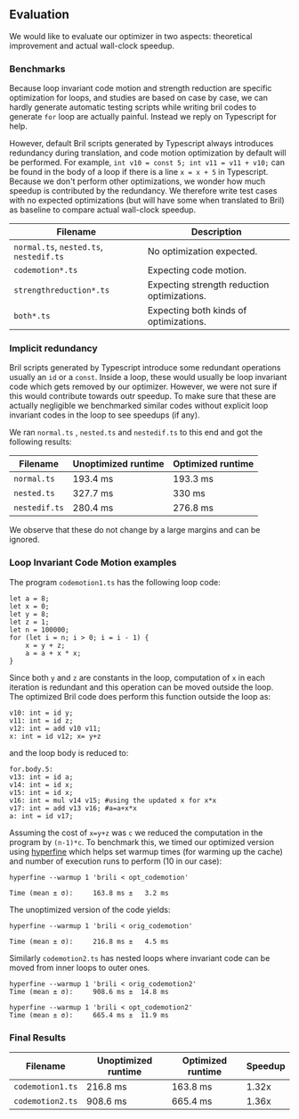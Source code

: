 ## Evaluation

We would like to evaluate our optimizer in two aspects: theoretical improvement and actual wall-clock speedup.

### Benchmarks

Because loop invariant code motion and strength reduction are specific optimization for loops, and studies are based on case by case, we can hardly generate automatic testing scripts while writing bril codes to generate `for` loop are actually painful. Instead we reply on Typescript for help. 

However, default Bril scripts generated by Typescript always introduces redundancy during translation, and code motion optimization by default will be performed. For example, `int v10 = const 5; int v11 = v11 + v10;` can be found in the body of a loop if there is a line `x = x + 5` in Typescript. Because we don't perform other optimizations, we wonder how much speedup is contributed by the redundancy. We therefore write test cases with no expected optimizations (but will have some when translated to Bril) as baseline to compare actual wall-clock speedup.

| Filename                                | Description                                 |
| --------------------------------------- | ------------------------------------------- |
| `normal.ts`, `nested.ts`, `nestedif.ts` | No optimization expected.                   |
| `codemotion*.ts`                        | Expecting code motion.                      |
| `strengthreduction*.ts`                 | Expecting strength reduction optimizations. |
| `both*.ts`                              | Expecting both kinds of optimizations.      |



### Implicit redundancy

Bril scripts generated by Typescript introduce some redundant operations usually an `id` or a `const`. Inside a loop, these would usually be loop invariant code which gets removed by our optimizer. However, we were not sure if this would contribute towards outr speedup. To make sure that these are actually negligible we benchmarked similar codes without explicit loop invariant codes in the loop to see speedups (if any).

We ran `normal.ts` , `nested.ts` and `nestedif.ts` to this end and got the following results:

| Filename       | Unoptimized runtime      | Optimized runtime | 
| -------------- | ---------------------------- | ----------------------|
| `normal.ts` |  193.4 ms | 193.3 ms |
| `nested.ts` |  327.7 ms | 330 ms |
| `nestedif.ts` |  280.4 ms | 276.8 ms |

We observe that these do not change by a large margins and can be ignored.

### Loop Invariant Code Motion examples 

The program `codemotion1.ts` has the following loop code:

```
let a = 8;
let x = 0;
let y = 8;
let z = 1;
let n = 100000;
for (let i = n; i > 0; i = i - 1) {
    x = y + z;
    a = a + x * x;
}
```
Since both `y` and `z` are constants in the loop, computation of `x` in each iteration is redundant and this operation can be moved outside the loop. The optimized Bril code does perform this function outside the loop as:
```
v10: int = id y;
v11: int = id z;
v12: int = add v10 v11;
x: int = id v12; x= y+z
```
and the loop body is reduced to:
```
for.body.5:
v13: int = id a;
v14: int = id x;
v15: int = id x;
v16: int = mul v14 v15; #using the updated x for x*x
v17: int = add v13 v16; #a=a+x*x
a: int = id v17;
```
Assuming the cost of `x=y+z` was `c` we reduced the computation in the program by `(n-1)*c`. To benchmark this, we timed our optimized version using [hyperfine](https://github.com/sharkdp/hyperfine) which helps set warmup times (for warming up the cache) and number of execution runs to perform (10 in our case):
```
hyperfine --warmup 1 'brili < opt_codemotion'

Time (mean ± σ):     163.8 ms ±   3.2 ms
```
The unoptimized version of the code yields:
```
hyperfine --warmup 1 'brili < orig_codemotion'

Time (mean ± σ):     216.8 ms ±   4.5 ms
```
Similarly `codemotion2.ts` has nested loops where invariant code can be moved from inner loops to outer ones. 

```
hyperfine --warmup 1 'brili < orig_codemotion2'
Time (mean ± σ):     908.6 ms ±  14.8 ms

hyperfine --warmup 1 'brili < opt_codemotion2'
Time (mean ± σ):     665.4 ms ±  11.9 ms
```



### Final Results

| Filename       | Unoptimized runtime      | Optimized runtime | Speedup |
| -------------- | ---------------------------- | ----------------------| ---------- |
| `codemotion1.ts` |  216.8 ms | 163.8 ms | 1.32x |
| `codemotion2.ts` |  908.6 ms | 665.4 ms | 1.36x |
